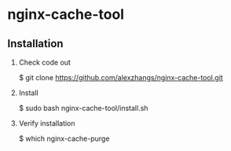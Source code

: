 # nginx-cache-tool

## Installation

  1. Check code out

        $ git clone https://github.com/alexzhangs/nginx-cache-tool.git
    
  2. Install
    
        $ sudo bash nginx-cache-tool/install.sh

  3. Verify installation

        $ which nginx-cache-purge
